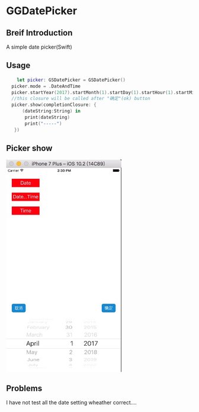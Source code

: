 
# GGDatePicker
## Breif Introduction
A simple date picker(Swift)
## Usage
```swift
	let picker: GSDatePicker = GSDatePicker()
  picker.mode = .DateAndTime
  picker.startYear(2017).startMonth(1).startDay(1).startHour(1).startMinute(1)
  //this closure will be called after "确定"(ok) button
  picker.show(completionClosure: {
      (dateString:String) in
       print(dateString)
       print("-----")
   })
```
## Picker show
![Image has gone](https://github.com/bbloveccgxy/GGDatePicker/blob/master/Image/Image.png?raw=true "GGDatePicker")
## Problems
I have not test all the date setting wheather correct....  
